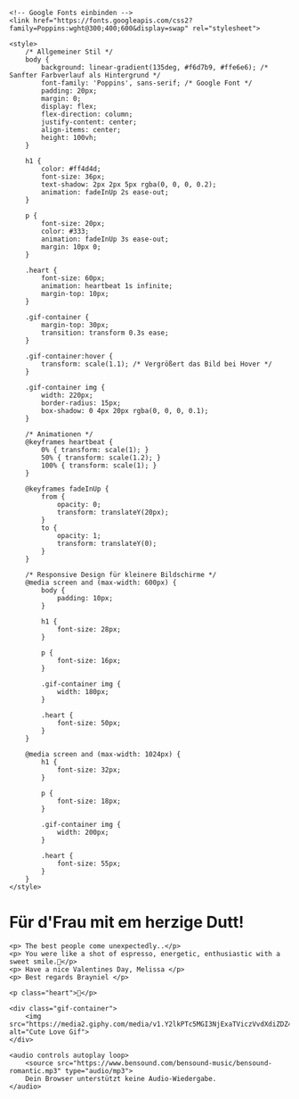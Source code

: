 <!DOCTYPE html>
<html lang="de">
<head>
    <meta charset="UTF-8">
    <meta name="viewport" content="width=device-width, initial-scale=1.0">
    <title>Für Dich ❤️</title>

    <!-- Google Fonts einbinden -->
    <link href="https://fonts.googleapis.com/css2?family=Poppins:wght@300;400;600&display=swap" rel="stylesheet">

    <style>
        /* Allgemeiner Stil */
        body {
            background: linear-gradient(135deg, #f6d7b9, #ffe6e6); /* Sanfter Farbverlauf als Hintergrund */
            font-family: 'Poppins', sans-serif; /* Google Font */
            padding: 20px;
            margin: 0;
            display: flex;
            flex-direction: column;
            justify-content: center;
            align-items: center;
            height: 100vh;
        }

        h1 {
            color: #ff4d4d;
            font-size: 36px;
            text-shadow: 2px 2px 5px rgba(0, 0, 0, 0.2);
            animation: fadeInUp 2s ease-out;
        }

        p {
            font-size: 20px;
            color: #333;
            animation: fadeInUp 3s ease-out;
            margin: 10px 0;
        }

        .heart {
            font-size: 60px;
            animation: heartbeat 1s infinite;
            margin-top: 10px;
        }

        .gif-container {
            margin-top: 30px;
            transition: transform 0.3s ease;
        }

        .gif-container:hover {
            transform: scale(1.1); /* Vergrößert das Bild bei Hover */
        }

        .gif-container img {
            width: 220px;
            border-radius: 15px;
            box-shadow: 0 4px 20px rgba(0, 0, 0, 0.1);
        }

        /* Animationen */
        @keyframes heartbeat {
            0% { transform: scale(1); }
            50% { transform: scale(1.2); }
            100% { transform: scale(1); }
        }

        @keyframes fadeInUp {
            from {
                opacity: 0;
                transform: translateY(20px);
            }
            to {
                opacity: 1;
                transform: translateY(0);
            }
        }

        /* Responsive Design für kleinere Bildschirme */
        @media screen and (max-width: 600px) {
            body {
                padding: 10px;
            }

            h1 {
                font-size: 28px;
            }

            p {
                font-size: 16px;
            }

            .gif-container img {
                width: 180px;
            }

            .heart {
                font-size: 50px;
            }
        }

        @media screen and (max-width: 1024px) {
            h1 {
                font-size: 32px;
            }

            p {
                font-size: 18px;
            }

            .gif-container img {
                width: 200px;
            }

            .heart {
                font-size: 55px;
            }
        }
    </style>
</head>
<body>
    <h1>Für d'Frau mit em herzige Dutt!</h1>
    
    <p> The best people come unexpectedly..</p>
    <p> You were like a shot of espresso, energetic, enthusiastic with a sweet smile.🌟</p>
    <p> Have a nice Valentines Day, Melissa </p>
    <p> Best regards Brayniel </p>
    
    <p class="heart">💖</p>

    <div class="gif-container">
        <img src="https://media2.giphy.com/media/v1.Y2lkPTc5MGI3NjExaTViczVvdXdiZDZ4aWx4N3djbGk4MmkyazZ1amNzdGZkbG04MnJ1cCZlcD12MV9pbnRlcm5hbF9naWZfYnlfaWQmY3Q9Zw/b4UHeUnzarvUnjl0fg/giphy.gif" alt="Cute Love Gif">
    </div>

    <audio controls autoplay loop>
        <source src="https://www.bensound.com/bensound-music/bensound-romantic.mp3" type="audio/mp3">
        Dein Browser unterstützt keine Audio-Wiedergabe.
    </audio>
</body>
</html>
